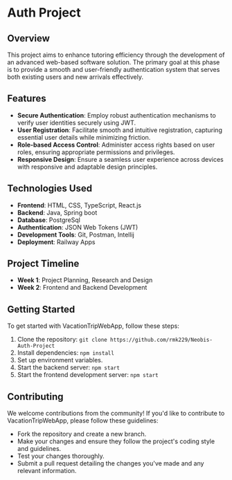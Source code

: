 # Auth Project

## Overview

This project aims to enhance tutoring efficiency through the development of an advanced web-based software solution. The primary goal at this phase is to provide a smooth and user-friendly authentication system that serves both existing users and new arrivals effectively.

## Features


- **Secure Authentication**: Employ robust authentication mechanisms to verify user identities securely using JWT.
- **User Registration**:  Facilitate smooth and intuitive registration, capturing essential user details while minimizing friction.
- **Role-based Access Control**: Administer access rights based on user roles, ensuring appropriate permissions and privileges.
- **Responsive Design**: Ensure a seamless user experience across devices with responsive and adaptable design principles.

## Technologies Used

- **Frontend**: HTML, CSS, TypeScript, React.js
- **Backend**: Java, Spring boot
- **Database**: PostgreSql
- **Authentication**: JSON Web Tokens (JWT)
- **Development Tools**: Git, Postman, Intellij
- **Deployment**: Railway Apps

## Project Timeline

- **Week 1**: Project Planning, Research and Design
- **Week 2**: Frontend and Backend Development


## Getting Started

To get started with VacationTripWebApp, follow these steps:

1. Clone the repository: `git clone https://github.com/rmk229/Neobis-Auth-Project`
2. Install dependencies: `npm install`
3. Set up environment variables.
4. Start the backend server: `npm start`
5. Start the frontend development server: `npm start`

## Contributing

We welcome contributions from the community! If you'd like to contribute to VacationTripWebApp, please follow these guidelines:

- Fork the repository and create a new branch.
- Make your changes and ensure they follow the project's coding style and guidelines.
- Test your changes thoroughly.
- Submit a pull request detailing the changes you've made and any relevant information.

